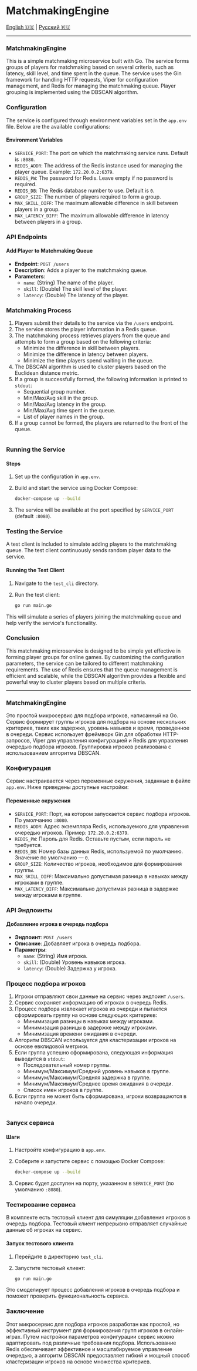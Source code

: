 # MatchmakingEngine

[English :us:](#english) | [Русский :ru:](#русский)

---

###  <div id="english"> MatchmakingEngine </div>

This is a simple matchmaking microservice built with Go. The service forms groups of players for matchmaking based on several criteria, such as latency, skill level, and time spent in the queue. The service uses the Gin framework for handling HTTP requests, Viper for configuration management, and Redis for managing the matchmaking queue. Player grouping is implemented using the DBSCAN algorithm.

### Configuration

The service is configured through environment variables set in the `app.env` file. Below are the available configurations:

#### Environment Variables

- `SERVICE_PORT`: The port on which the matchmaking service runs. Default is `:8080`.
- `REDIS_ADDR`: The address of the Redis instance used for managing the player queue. Example: `172.20.0.2:6379`.
- `REDIS_PW`: The password for Redis. Leave empty if no password is required.
- `REDIS_DB`: The Redis database number to use. Default is `0`.
- `GROUP_SIZE`: The number of players required to form a group.
- `MAX_SKILL_DIFF`: The maximum allowable difference in skill between players in a group.
- `MAX_LATENCY_DIFF`: The maximum allowable difference in latency between players in a group.

### API Endpoints

#### Add Player to Matchmaking Queue

- **Endpoint**: `POST /users`
- **Description**: Adds a player to the matchmaking queue.
- **Parameters**:
    - `name`: (String) The name of the player.
    - `skill`: (Double) The skill level of the player.
    - `latency`: (Double) The latency of the player.

### Matchmaking Process

1. Players submit their details to the service via the `/users` endpoint.
2. The service stores the player information in a Redis queue.
3. The matchmaking process retrieves players from the queue and attempts to form a group based on the following criteria:
    - Minimize the difference in skill between players.
    - Minimize the difference in latency between players.
    - Minimize the time players spend waiting in the queue.
4. The DBSCAN algorithm is used to cluster players based on the Euclidean distance metric.
5. If a group is successfully formed, the following information is printed to `stdout`:
    - Sequential group number.
    - Min/Max/Avg skill in the group.
    - Min/Max/Avg latency in the group.
    - Min/Max/Avg time spent in the queue.
    - List of player names in the group.
6. If a group cannot be formed, the players are returned to the front of the queue.

<img src="dbscan.gif" alt="">

### Running the Service

#### Steps

1. Set up the configuration in `app.env`.
2. Build and start the service using Docker Compose:

   ```bash
   docker-compose up --build
   ```

3. The service will be available at the port specified by `SERVICE_PORT` (default `:8080`).

### Testing the Service

A test client is included to simulate adding players to the matchmaking queue. The test client continuously sends random player data to the service.

#### Running the Test Client

1. Navigate to the `test_cli` directory.
2. Run the test client:

   ```bash
   go run main.go
   ```

This will simulate a series of players joining the matchmaking queue and help verify the service's functionality.

### Conclusion

This matchmaking microservice is designed to be simple yet effective in forming player groups for online games. By customizing the configuration parameters, the service can be tailored to different matchmaking requirements. The use of Redis ensures that the queue management is efficient and scalable, while the DBSCAN algorithm provides a flexible and powerful way to cluster players based on multiple criteria.

---

###  <div id="русский"> MatchmakingEngine </div>

Это простой микросервис для подбора игроков, написанный на Go. Сервис формирует группы игроков для подбора на основе нескольких критериев, таких как задержка, уровень навыков и время, проведенное в очереди. Сервис использует фреймворк Gin для обработки HTTP-запросов, Viper для управления конфигурацией и Redis для управления очередью подбора игроков. Группировка игроков реализована с использованием алгоритма DBSCAN.

### Конфигурация

Сервис настраивается через переменные окружения, заданные в файле `app.env`. Ниже приведены доступные настройки:

#### Переменные окружения

- `SERVICE_PORT`: Порт, на котором запускается сервис подбора игроков. По умолчанию `:8080`.
- `REDIS_ADDR`: Адрес экземпляра Redis, используемого для управления очередью игроков. Пример: `172.20.0.2:6379`.
- `REDIS_PW`: Пароль для Redis. Оставьте пустым, если пароль не требуется.
- `REDIS_DB`: Номер базы данных Redis, используемой по умолчанию. Значение по умолчанию — `0`.
- `GROUP_SIZE`: Количество игроков, необходимое для формирования группы.
- `MAX_SKILL_DIFF`: Максимально допустимая разница в навыках между игроками в группе.
- `MAX_LATENCY_DIFF`: Максимально допустимая разница в задержке между игроками в группе.

### API Эндпоинты

#### Добавление игрока в очередь подбора

- **Эндпоинт**: `POST /users`
- **Описание**: Добавляет игрока в очередь подбора.
- **Параметры**:
    - `name`: (String) Имя игрока.
    - `skill`: (Double) Уровень навыков игрока.
    - `latency`: (Double) Задержка у игрока.

### Процесс подбора игроков

1. Игроки отправляют свои данные на сервис через эндпоинт `/users`.
2. Сервис сохраняет информацию об игроках в очередь Redis.
3. Процесс подбора извлекает игроков из очереди и пытается сформировать группу на основе следующих критериев:
    - Минимизация разницы в навыках между игроками.
    - Минимизация разницы в задержке между игроками.
    - Минимизация времени ожидания в очереди.
4. Алгоритм DBSCAN используется для кластеризации игроков на основе евклидовой метрики.
5. Если группа успешно сформирована, следующая информация выводится в `stdout`:
    - Последовательный номер группы.
    - Минимум/Максимум/Средний уровень навыков в группе.
    - Минимум/Максимум/Средняя задержка в группе.
    - Минимум/Максимум/Среднее время ожидания в очереди.
    - Список имен игроков в группе.
6. Если группа не может быть сформирована, игроки возвращаются в начало очереди.

<img src="dbscan.gif" alt="">

### Запуск сервиса

#### Шаги

1. Настройте конфигурацию в `app.env`.
2. Соберите и запустите сервис с помощью Docker Compose:

   ```bash
   docker-compose up --build
   ```

3. Сервис будет доступен на порту, указанном в `SERVICE_PORT` (по умолчанию `:8080`).

### Тестирование сервиса

В комплекте есть тестовый клиент для симуляции добавления игроков в очередь подбора. Тестовый клиент непрерывно отправляет случайные данные об игроках на сервис.

#### Запуск тестового клиента

1. Перейдите в директорию `test_cli`.
2. Запустите тестовый клиент:

   ```bash
   go run main.go
   ```

Это смоделирует процесс добавления игроков в очередь подбора и поможет проверить функциональность сервиса.

### Заключение

Этот микросервис для подбора игроков разработан как простой, но эффективный инструмент для формирования групп игроков в онлайн-играх. Путем настройки параметров конфигурации сервис можно адаптировать под различные требования подбора. Использование
Redis обеспечивает эффективное и масштабируемое управление очередью, а алгоритм DBSCAN предоставляет гибкий и мощный способ кластеризации игроков на основе множества критериев.

